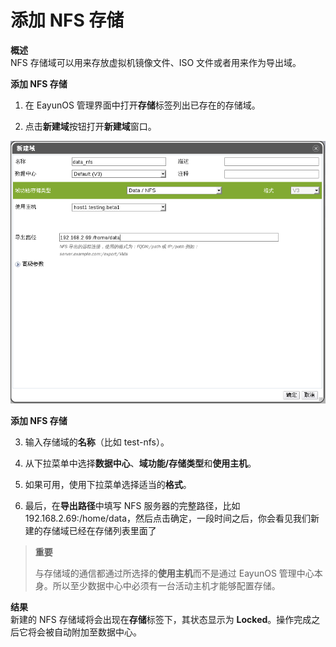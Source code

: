 # 添加 NFS 存储

**概述**<br/>
NFS 存储域可以用来存放虚拟机镜像文件、ISO 文件或者用来作为导出域。

**添加 NFS 存储**

1. 在 EayunOS 管理界面中打开**存储**标签列出已存在的存储域。

2. 点击**新建域**按钮打开**新建域**窗口。

 ![添加 NFS 存储](../images/storage-add-nfs.png)

 **添加 NFS 存储**

3. 输入存储域的**名称**（比如 test-nfs）。

4. 从下拉菜单中选择**数据中心**、**域功能/存储类型**和**使用主机**。

5. 如果可用，使用下拉菜单选择适当的**格式**。

6. 最后，在**导出路径**中填写 NFS 服务器的完整路径，比如
192.168.2.69:/home/data，然后点击确定，一段时间之后，你会看见我们新建的存储域已经在存储列表里面了

> **重要**
>
> 与存储域的通信都通过所选择的**使用主机**而不是通过 EayunOS
> 管理中心本身。所以至少数据中心中必须有一台活动主机才能够配置存储。

**结果**<br/>
新建的 NFS 存储域将会出现在**存储**标签下，其状态显示为
**Locked**。操作完成之后它将会被自动附加至数据中心。

